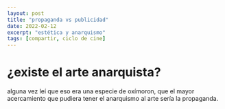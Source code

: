```yaml
---
layout: post
title: "propaganda vs publicidad"
date: 2022-02-12
excerpt: "estética y anarquismo"
tags: [compartir, ciclo de cine]
---
```


# ¿existe el arte anarquista?

alguna vez leí que eso era una especie de oxímoron, que el mayor acercamiento que pudiera tener el anarquismo al arte sería la propaganda.

